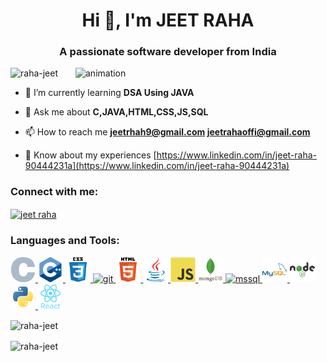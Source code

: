  
  <h1 align="center">Hi 👋, I'm JEET RAHA</h1>
<h3 align="center"https://github.com/Raha-Jeet/Raha-Jeet/blob/main/dark-blue-futuristic-technology-linkedin-600nw-2358315111.webp>A passionate software developer from India</h3>
<img align ="right" alt="animation" width="400" src="https://i.pinimg.com/originals/88/15/63/881563d6444b370fa4ceea0c3183bb4c.gif">
<p align="left"> <img src="https://komarev.com/ghpvc/?username=raha-jeet&label=Profile%20views&color=0e75b6&style=flat" alt="raha-jeet" /> </p>

 

- 🌱 I’m currently learning **DSA Using JAVA**

- 💬 Ask me about **C,JAVA,HTML,CSS,JS,SQL**

- 📫 How to reach me **jeetrhah9@gmail.com jeetrahaoffi@gmail.com**

- 📄 Know about my experiences [https://www.linkedin.com/in/jeet-raha-90444231a](https://www.linkedin.com/in/jeet-raha-90444231a)

<h3 align="left">Connect with me:</h3>
<p align="left">
<a href="https://linkedin.com/in/jeet raha" target="blank"><img align="center" src="https://raw.githubusercontent.com/rahuldkjain/github-profile-readme-generator/master/src/images/icons/Social/linked-in-alt.svg" alt="jeet raha" height="30" width="40" /></a>
</p>

<h3 align="left">Languages and Tools:</h3>
<p align="left"> <a href="https://www.cprogramming.com/" target="_blank" rel="noreferrer"> <img src="https://raw.githubusercontent.com/devicons/devicon/master/icons/c/c-original.svg" alt="c" width="40" height="40"/> </a> <a href="https://www.w3schools.com/cpp/" target="_blank" rel="noreferrer"> <img src="https://raw.githubusercontent.com/devicons/devicon/master/icons/cplusplus/cplusplus-original.svg" alt="cplusplus" width="40" height="40"/> </a> <a href="https://www.w3schools.com/css/" target="_blank" rel="noreferrer"> <img src="https://raw.githubusercontent.com/devicons/devicon/master/icons/css3/css3-original-wordmark.svg" alt="css3" width="40" height="40"/> </a> <a href="https://git-scm.com/" target="_blank" rel="noreferrer"> <img src="https://www.vectorlogo.zone/logos/git-scm/git-scm-icon.svg" alt="git" width="40" height="40"/> </a> <a href="https://www.w3.org/html/" target="_blank" rel="noreferrer"> <img src="https://raw.githubusercontent.com/devicons/devicon/master/icons/html5/html5-original-wordmark.svg" alt="html5" width="40" height="40"/> </a> <a href="https://www.java.com" target="_blank" rel="noreferrer"> <img src="https://raw.githubusercontent.com/devicons/devicon/master/icons/java/java-original.svg" alt="java" width="40" height="40"/> </a> <a href="https://developer.mozilla.org/en-US/docs/Web/JavaScript" target="_blank" rel="noreferrer"> <img src="https://raw.githubusercontent.com/devicons/devicon/master/icons/javascript/javascript-original.svg" alt="javascript" width="40" height="40"/> </a> <a href="https://www.mongodb.com/" target="_blank" rel="noreferrer"> <img src="https://raw.githubusercontent.com/devicons/devicon/master/icons/mongodb/mongodb-original-wordmark.svg" alt="mongodb" width="40" height="40"/> </a> <a href="https://www.microsoft.com/en-us/sql-server" target="_blank" rel="noreferrer"> <img src="https://www.svgrepo.com/show/303229/microsoft-sql-server-logo.svg" alt="mssql" width="40" height="40"/> </a> <a href="https://www.mysql.com/" target="_blank" rel="noreferrer"> <img src="https://raw.githubusercontent.com/devicons/devicon/master/icons/mysql/mysql-original-wordmark.svg" alt="mysql" width="40" height="40"/> </a> <a href="https://nodejs.org" target="_blank" rel="noreferrer"> <img src="https://raw.githubusercontent.com/devicons/devicon/master/icons/nodejs/nodejs-original-wordmark.svg" alt="nodejs" width="40" height="40"/> </a> <a href="https://www.python.org" target="_blank" rel="noreferrer"> <img src="https://raw.githubusercontent.com/devicons/devicon/master/icons/python/python-original.svg" alt="python" width="40" height="40"/> </a> <a href="https://reactjs.org/" target="_blank" rel="noreferrer"> <img src="https://raw.githubusercontent.com/devicons/devicon/master/icons/react/react-original-wordmark.svg" alt="react" width="40" height="40"/> </a> </p>

<p><img align="center" src="https://github-readme-stats.vercel.app/api/top-langs?username=raha-jeet&show_icons=true&locale=en&layout=compact" alt="raha-jeet" /></p>

<p><img align="center" src="https://github-readme-streak-stats.herokuapp.com/?user=raha-jeet&" alt="raha-jeet" /></p>

